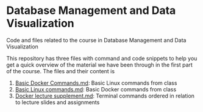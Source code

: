 # Database Management and Data Visualization
Code and files related to the course in Database Management and Data Visualization

This repository has three files with command and code snippets to help you get a quick overview of the material we have been through in the first part of the course. The files and their content is

1. [Basic Docker Commands.md](Basic%20Docker%20Commands.md): Basic Linux commands from class
2. [Basic Linux commands.md](Basic%20Linux%20commands.md): Basic Docker commands from class
3. [Docker lecture supplement.md](Docker%20lecture%20supplement.md): Terminal commands ordered in relation to lecture slides and assignments
